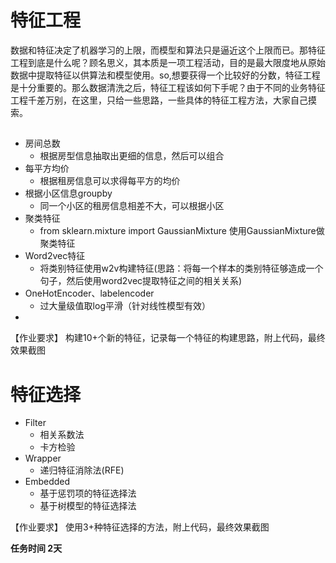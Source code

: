 # 特征工程
数据和特征决定了机器学习的上限，而模型和算法只是逼近这个上限而已。那特征工程到底是什么呢？顾名思义，其本质是一项工程活动，目的是最大限度地从原始数据中提取特征以供算法和模型使用。so,想要获得一个比较好的分数，特征工程是十分重要的。那么数据清洗之后，特征工程该如何下手呢？由于不同的业务特征工程千差万别，在这里，只给一些思路，一些具体的特征工程方法，大家自己摸索。
## 
* 房间总数
    * 根据房型信息抽取出更细的信息，然后可以组合
* 每平方均价
    * 根据租房信息可以求得每平方的均价
* 根据小区信息groupby
    * 同一个小区的租房信息相差不大，可以根据小区
* 聚类特征
    * from sklearn.mixture import GaussianMixture  使用GaussianMixture做聚类特征
* Word2vec特征
    * 将类别特征使用w2v构建特征(思路：将每一个样本的类别特征够造成一个句子，然后使用word2vec提取特征之间的相关关系)
* OneHotEncoder、labelencoder
    * 过大量级值取log平滑（针对线性模型有效）
* 
【作业要求】
构建10+个新的特征，记录每一个特征的构建思路，附上代码，最终效果截图

## 
# 特征选择
* Filter
    * 相关系数法
    * 卡方检验
* Wrapper
    * 递归特征消除法(RFE)  
* Embedded
    * 基于惩罚项的特征选择法
    * 基于树模型的特征选择法

【作业要求】
使用3+种特征选择的方法，附上代码，最终效果截图

**任务时间 2天**